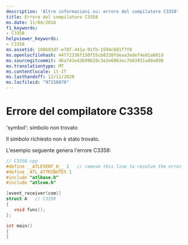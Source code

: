 ```yaml
---
description: 'Altre informazioni su: errore del compilatore C3358'
title: Errore del compilatore C3358
ms.date: 11/04/2016
f1_keywords:
- C3358
helpviewer_keywords:
- C3358
ms.assetid: 180b93df-e78f-441a-91fb-1594c681f7f0
ms.openlocfilehash: 44f72336f150f55cb8338fdeaa3edef4e81a601d
ms.sourcegitcommit: d6af41e42699628c3e2e6063ec7b03931a49a098
ms.translationtype: MT
ms.contentlocale: it-IT
ms.lasthandoff: 12/11/2020
ms.locfileid: "97150878"
---
```

# <a name="compiler-error-c3358"></a>Errore del compilatore C3358

'symbol': simbolo non trovato

Il simbolo richiesto non è stato trovato.

L'esempio seguente genera l'errore C3358:

```cpp
// C3358.cpp
#define __ATLEVENT_H__ 1   // remove this line to resolve the error
#define _ATL_ATTRIBUTES 1
#include "atlbase.h"
#include "atlcom.h"

[event_receiver(com)]
struct A   // C3358
{
   void func();
};

int main()
{
}
```
